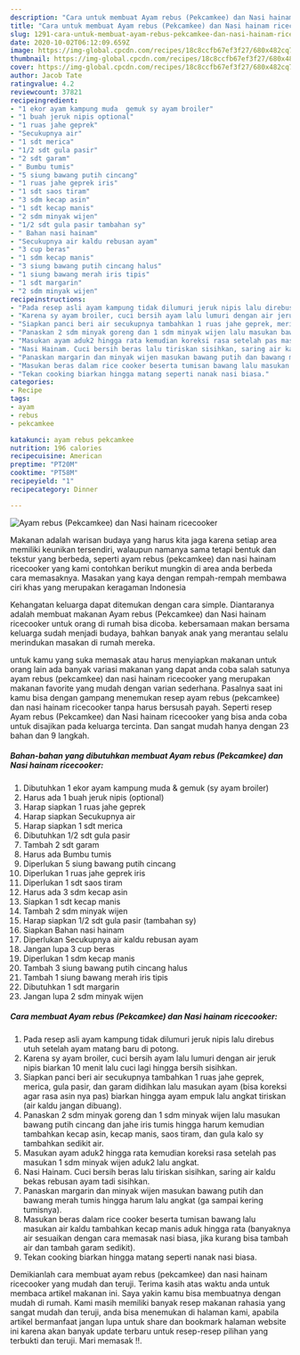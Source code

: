 ```yaml
---
description: "Cara untuk membuat Ayam rebus (Pekcamkee) dan Nasi hainam ricecooker Homemade"
title: "Cara untuk membuat Ayam rebus (Pekcamkee) dan Nasi hainam ricecooker Homemade"
slug: 1291-cara-untuk-membuat-ayam-rebus-pekcamkee-dan-nasi-hainam-ricecooker-homemade
date: 2020-10-02T06:12:09.659Z
image: https://img-global.cpcdn.com/recipes/18c8ccfb67ef3f27/680x482cq70/ayam-rebus-pekcamkee-dan-nasi-hainam-ricecooker-foto-resep-utama.jpg
thumbnail: https://img-global.cpcdn.com/recipes/18c8ccfb67ef3f27/680x482cq70/ayam-rebus-pekcamkee-dan-nasi-hainam-ricecooker-foto-resep-utama.jpg
cover: https://img-global.cpcdn.com/recipes/18c8ccfb67ef3f27/680x482cq70/ayam-rebus-pekcamkee-dan-nasi-hainam-ricecooker-foto-resep-utama.jpg
author: Jacob Tate
ratingvalue: 4.2
reviewcount: 37821
recipeingredient:
- "1 ekor ayam kampung muda  gemuk sy ayam broiler"
- "1 buah jeruk nipis optional"
- "1 ruas jahe geprek"
- "Secukupnya air"
- "1 sdt merica"
- "1/2 sdt gula pasir"
- "2 sdt garam"
- " Bumbu tumis"
- "5 siung bawang putih cincang"
- "1 ruas jahe geprek iris"
- "1 sdt saos tiram"
- "3 sdm kecap asin"
- "1 sdt kecap manis"
- "2 sdm minyak wijen"
- "1/2 sdt gula pasir tambahan sy"
- " Bahan nasi hainam"
- "Secukupnya air kaldu rebusan ayam"
- "3 cup beras"
- "1 sdm kecap manis"
- "3 siung bawang putih cincang halus"
- "1 siung bawang merah iris tipis"
- "1 sdt margarin"
- "2 sdm minyak wijen"
recipeinstructions:
- "Pada resep asli ayam kampung tidak dilumuri jeruk nipis lalu direbus utuh setelah ayam matang baru di potong."
- "Karena sy ayam broiler, cuci bersih ayam lalu lumuri dengan air jeruk nipis biarkan 10 menit lalu cuci lagi hingga bersih sisihkan."
- "Siapkan panci beri air secukupnya tambahkan 1 ruas jahe geprek, merica, gula pasir, dan garam didihkan lalu masukan ayam (bisa koreksi agar rasa asin nya pas) biarkan hingga ayam empuk lalu angkat tiriskan (air kaldu jangan dibuang)."
- "Panaskan 2 sdm minyak goreng dan 1 sdm minyak wijen lalu masukan bawang putih cincang dan jahe iris tumis hingga harum kemudian tambahkan kecap asin, kecap manis, saos tiram, dan gula kalo sy tambahkan sedikit air."
- "Masukan ayam aduk2 hingga rata kemudian koreksi rasa setelah pas masukan 1 sdm minyak wijen aduk2 lalu angkat."
- "Nasi Hainam. Cuci bersih beras lalu tiriskan sisihkan, saring air kaldu bekas rebusan ayam tadi sisihkan."
- "Panaskan margarin dan minyak wijen masukan bawang putih dan bawang merah tumis hingga harum lalu angkat (ga sampai kering tumisnya)."
- "Masukan beras dalam rice cooker beserta tumisan bawang lalu masukan air kaldu tambahkan kecap manis aduk hingga rata (banyaknya air sesuaikan dengan cara memasak nasi biasa, jika kurang bisa tambah air dan tambah garam sedikit)."
- "Tekan cooking biarkan hingga matang seperti nanak nasi biasa."
categories:
- Recipe
tags:
- ayam
- rebus
- pekcamkee

katakunci: ayam rebus pekcamkee 
nutrition: 196 calories
recipecuisine: American
preptime: "PT20M"
cooktime: "PT58M"
recipeyield: "1"
recipecategory: Dinner

---
```



![Ayam rebus (Pekcamkee) dan Nasi hainam ricecooker](https://img-global.cpcdn.com/recipes/18c8ccfb67ef3f27/680x482cq70/ayam-rebus-pekcamkee-dan-nasi-hainam-ricecooker-foto-resep-utama.jpg)

Makanan adalah warisan budaya yang harus kita jaga karena setiap area memiliki keunikan tersendiri, walaupun namanya sama tetapi bentuk dan tekstur yang berbeda, seperti ayam rebus (pekcamkee) dan nasi hainam ricecooker yang kami contohkan berikut mungkin di area anda berbeda cara memasaknya. Masakan yang kaya dengan rempah-rempah membawa ciri khas yang merupakan keragaman Indonesia

Kehangatan keluarga dapat ditemukan dengan cara simple. Diantaranya adalah membuat makanan Ayam rebus (Pekcamkee) dan Nasi hainam ricecooker untuk orang di rumah bisa dicoba. kebersamaan makan bersama keluarga sudah menjadi budaya, bahkan banyak anak yang merantau selalu merindukan masakan di rumah mereka.



untuk kamu yang suka memasak atau harus menyiapkan makanan untuk orang lain ada banyak variasi makanan yang dapat anda coba salah satunya ayam rebus (pekcamkee) dan nasi hainam ricecooker yang merupakan makanan favorite yang mudah dengan varian sederhana. Pasalnya saat ini kamu bisa dengan gampang menemukan resep ayam rebus (pekcamkee) dan nasi hainam ricecooker tanpa harus bersusah payah.
Seperti resep Ayam rebus (Pekcamkee) dan Nasi hainam ricecooker yang bisa anda coba untuk disajikan pada keluarga tercinta. Dan sangat mudah hanya dengan 23 bahan dan 9 langkah.


<!--inarticleads1-->

##### Bahan-bahan yang dibutuhkan membuat Ayam rebus (Pekcamkee) dan Nasi hainam ricecooker:

1. Dibutuhkan 1 ekor ayam kampung muda &amp; gemuk (sy ayam broiler)
1. Harus ada 1 buah jeruk nipis (optional)
1. Harap siapkan 1 ruas jahe geprek
1. Harap siapkan Secukupnya air
1. Harap siapkan 1 sdt merica
1. Dibutuhkan 1/2 sdt gula pasir
1. Tambah 2 sdt garam
1. Harus ada  Bumbu tumis
1. Diperlukan 5 siung bawang putih cincang
1. Diperlukan 1 ruas jahe geprek iris
1. Diperlukan 1 sdt saos tiram
1. Harus ada 3 sdm kecap asin
1. Siapkan 1 sdt kecap manis
1. Tambah 2 sdm minyak wijen
1. Harap siapkan 1/2 sdt gula pasir (tambahan sy)
1. Siapkan  Bahan nasi hainam
1. Diperlukan Secukupnya air kaldu rebusan ayam
1. Jangan lupa 3 cup beras
1. Diperlukan 1 sdm kecap manis
1. Tambah 3 siung bawang putih cincang halus
1. Tambah 1 siung bawang merah iris tipis
1. Dibutuhkan 1 sdt margarin
1. Jangan lupa 2 sdm minyak wijen




<!--inarticleads2-->

##### Cara membuat  Ayam rebus (Pekcamkee) dan Nasi hainam ricecooker:

1. Pada resep asli ayam kampung tidak dilumuri jeruk nipis lalu direbus utuh setelah ayam matang baru di potong.
1. Karena sy ayam broiler, cuci bersih ayam lalu lumuri dengan air jeruk nipis biarkan 10 menit lalu cuci lagi hingga bersih sisihkan.
1. Siapkan panci beri air secukupnya tambahkan 1 ruas jahe geprek, merica, gula pasir, dan garam didihkan lalu masukan ayam (bisa koreksi agar rasa asin nya pas) biarkan hingga ayam empuk lalu angkat tiriskan (air kaldu jangan dibuang).
1. Panaskan 2 sdm minyak goreng dan 1 sdm minyak wijen lalu masukan bawang putih cincang dan jahe iris tumis hingga harum kemudian tambahkan kecap asin, kecap manis, saos tiram, dan gula kalo sy tambahkan sedikit air.
1. Masukan ayam aduk2 hingga rata kemudian koreksi rasa setelah pas masukan 1 sdm minyak wijen aduk2 lalu angkat.
1. Nasi Hainam. Cuci bersih beras lalu tiriskan sisihkan, saring air kaldu bekas rebusan ayam tadi sisihkan.
1. Panaskan margarin dan minyak wijen masukan bawang putih dan bawang merah tumis hingga harum lalu angkat (ga sampai kering tumisnya).
1. Masukan beras dalam rice cooker beserta tumisan bawang lalu masukan air kaldu tambahkan kecap manis aduk hingga rata (banyaknya air sesuaikan dengan cara memasak nasi biasa, jika kurang bisa tambah air dan tambah garam sedikit).
1. Tekan cooking biarkan hingga matang seperti nanak nasi biasa.




Demikianlah cara membuat ayam rebus (pekcamkee) dan nasi hainam ricecooker yang mudah dan teruji. Terima kasih atas waktu anda untuk membaca artikel makanan ini. Saya yakin kamu bisa membuatnya dengan mudah di rumah. Kami masih memiliki banyak resep makanan rahasia yang sangat mudah dan teruji, anda bisa menemukan di halaman kami, apabila artikel bermanfaat jangan lupa untuk share dan bookmark halaman website ini karena akan banyak update terbaru untuk resep-resep pilihan yang terbukti dan teruji. Mari memasak !!. 
